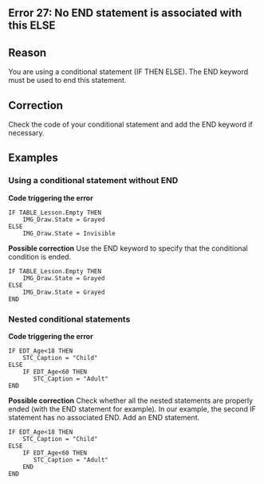 
## Error 27: No END statement is associated with this ELSE
			



<a name="NOTE1"></a>
<a name="NOTE1_1"></a>


## Reason
<a name="reason_ELTTEXTE000099"></a>
You are using a conditional statement (IF THEN ELSE). The END keyword must be used to end this statement.

<a name="NOTE2"></a>
<a name="NOTE2_1"></a>


## Correction
<a name="correction_ELTTEXTE000123"></a>
Check the code of your conditional statement and add the END keyword if necessary.

<a name="NOTE3"></a>
<a name="NOTE3_1"></a>


## Examples
<a name="examples_ELTTEXTE000147"></a>


### Using a conditional statement without END
<a name="using_conditional_statement_without_end_ELTPARAGRAPHE000025"></a>

**Code triggering the error** 


```wl
IF TABLE_Lesson.Empty THEN 
	IMG_Draw.State = Grayed
ELSE
	IMG_Draw.State = Invisible
```




**Possible correction**
Use the END keyword to specify that the conditional condition is ended.


```wl
IF TABLE_Lesson.Empty THEN 
	IMG_Draw.State = Grayed
ELSE
	IMG_Draw.State = Grayed
END
```

<a name="NOTE3_2"></a>


### Nested conditional statements
<a name="nested_conditional_statements_ELTPARAGRAPHE000041"></a>

**Code triggering the error** 


```wl
IF EDT_Age<18 THEN
	STC_Caption = "Child"
ELSE
	IF EDT_Age<60 THEN
	   STC_Caption = "Adult"
END
```




**Possible correction**
Check whether all the nested statements are properly ended (with the END statement for example). In our example, the second IF statement has no associated END. Add an END statement.


```wl
IF EDT_Age<18 THEN
	STC_Caption = "Child"
ELSE
	IF EDT_Age<60 THEN
	   STC_Caption = "Adult"
	END
END
```



